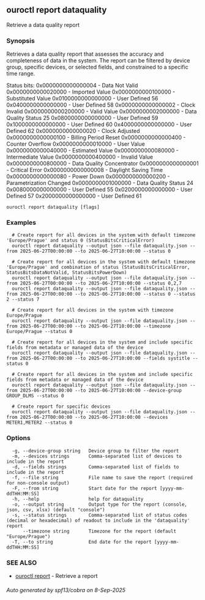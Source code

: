 ## ouroctl report dataquality

Retrieve a data quality report

### Synopsis

Retrieves a data quality report that assesses the accuracy and completeness of data in the system.
The report can be filtered by device group, specific devices, or selected fields, and constrained to a specific time range.

Status bits:
0x0000000000000004 - Data Not Valid
0x0000000000020000 - Imported Value
0x0000000000100000 - Substituted Value
0x0100000000000000 - User Defined 56
0x0400000000000000 - User Defined 58
0x0000000000000002 - Clock Invalid
0x0000000000200000 - Valid Value
0x0000000002000000 - Data Quality Status 25
0x0800000000000000 - User Defined 59
0x1000000000000000 - User Defined 60
0x4000000000000000 - User Defined 62
0x0000000000000020 - Clock Adjusted
0x0000000000000100 - Billing Period Reset
0x0000000000000400 - Counter Overflow
0x0000000000010000 - User Value
0x0000000000040000 - Estimated Value
0x0000000000080000 - Intermediate Value
0x0000000000400000 - Invalid Value
0x0000000000800000 - Data Quality Concentrator
0x0000000000000001 - Critical Error
0x0000000000000008 - Daylight Saving Time
0x0000000000000080 - Power Down
0x0000000000000200 - Parametrization Changed
0x0000000001000000 - Data Quality Status 24
0x0080000000000000 - User Defined 55
0x0200000000000000 - User Defined 57
0x2000000000000000 - User Defined 61


```
ouroctl report dataquality [flags]
```

### Examples

```
  # Create report for all devices in the system with default timezone 'Europe/Prague' and status 0 (StatusBitsCriticalError)
  ouroctl report dataquality --output json --file dataquality.json --from 2025-06-27T00:00:00 --to 2025-06-27T10:00:00 --status 0

  # Create report for all devices in the system with default timezone 'Europe/Prague' and combination of status (StatusBitsCriticalError, StatusBitsDataNotValid, StatusBitsPowerDown)
  ouroctl report dataquality --output json --file dataquality.json --from 2025-06-27T00:00:00 --to 2025-06-27T10:00:00 --status 0,2,7
  ouroctl report dataquality --output json --file dataquality.json --from 2025-06-27T00:00:00 --to 2025-06-27T10:00:00 --status 0 --status 2 --status 7

  # Create report for all devices in the system with timezone Europe/Prague
  ouroctl report dataquality --output json --file dataquality.json --from 2025-06-27T00:00:00 --to 2025-06-27T10:00:00 --timezone Europe/Prague --status 0

  # Create report for all devices in the system and include specific fields from metadata or managed data of the device
  ouroctl report dataquality --output json --file dataquality.json --from 2025-06-27T00:00:00 --to 2025-06-27T10:00:00 --fields systitle --status 0

  # Create report for all devices in the system and include specific fields from metadata or managed data of the device
  ouroctl report dataquality --output json --file dataquality.json --from 2025-06-27T00:00:00 --to 2025-06-27T10:00:00 --device-group GROUP_DLMS --status 0

  # Create report for specific devices
  ouroctl report dataquality --output json --file dataquality.json --from 2025-06-27T00:00:00 --to 2025-06-27T10:00:00 --devices METER1,METER2 --status 0
```

### Options

```
  -g, --device-group string   Device group to filter the report
  -m, --devices strings       Comma-separated list of devices to include in the report
  -d, --fields strings        Comma-separated list of fields to include in the report
  -f, --file string           File name to save the report (required for non-console output)
  -F, --from string           Start date for the report [yyyy-mm-ddTHH:MM:SS]
  -h, --help                  help for dataquality
  -o, --output string         Output type for the report (console, json, csv, xlsx) (default "console")
  -s, --status strings        Comma-separated list of status codes (decimal or hexadecimal) of readout to include in the 'dataquality' report
      --timezone string       Timezone for the report (default "Europe/Prague")
  -T, --to string             End date for the report [yyyy-mm-ddTHH:MM:SS]
```

### SEE ALSO

* [ouroctl report](ouroctl_report.md)	 - Retrieve a report

###### Auto generated by spf13/cobra on 8-Sep-2025
